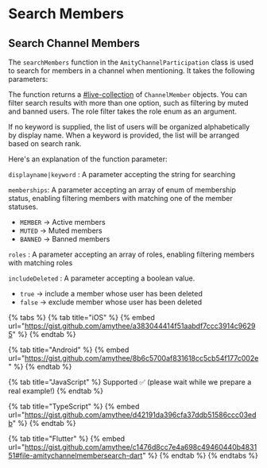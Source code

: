 # Search Members

## Search Channel Members

The `searchMembers` function in the `AmityChannelParticipation` class is used to search for members in a channel when mentioning. It takes the following parameters:

The function returns a [#live-collection](../../core-concepts/live-objects-collections/#live-collection "mention") of `ChannelMember` objects. You can filter search results with more than one option, such as filtering by muted and banned users. The role filter takes the role enum as an argument.&#x20;

If no keyword is supplied, the list of users will be organized alphabetically by display name. When a keyword is provided, the list will be arranged based on search rank.

Here's an explanation of the function parameter:

`displayname|keyword` : A parameter accepting the string for searching

`memberships`: A parameter accepting an array of enum of membership status, enabling filtering members with matching one of the member statuses.

* `MEMBER` ->  Active members
* `MUTED` ->  Muted members
* `BANNED` ->  Banned members

`roles` : A parameter accepting an array of roles, enabling filtering members with matching roles

`includeDeleted` : A parameter accepting a boolean value.&#x20;

* `true` -> include a member whose user has been deleted &#x20;
* `false` -> exclude member whose user has been deleted



{% tabs %}
{% tab title="iOS" %}
{% embed url="https://gist.github.com/amythee/a383044414f51aabdf7ccc3914c96295" %}
{% endtab %}

{% tab title="Android" %}
{% embed url="https://gist.github.com/amythee/8b6c5700af831618cc5cb54f177c002e" %}
{% endtab %}

{% tab title="JavaScript" %}
Supported ✅ (please wait while we prepare a real example!)
{% endtab %}

{% tab title="TypeScript" %}
{% embed url="https://gist.github.com/amythee/d42191da396cfa37ddb51586ccc03edb" %}
{% endtab %}

{% tab title="Flutter" %}
{% embed url="https://gist.github.com/amythee/c1476d8cc7e4a698c49460440b483151#file-amitychannelmembersearch-dart" %}
{% endtab %}
{% endtabs %}
